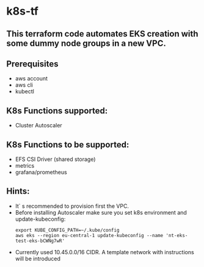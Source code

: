 # k8s-tf
## This terraform code automates EKS creation with some dummy node groups in a new VPC.

## Prerequisites
   - aws account
   - aws cli
   - kubectl

## K8s Functions supported:
   - Cluster Autoscaler

## K8s Functions to be supported:
   - EFS CSI Driver (shared storage)
   - metrics
   - grafana/prometheus


## Hints:
   - It` s recommended to provision first the VPC.
   - Before installing Autoscaler make sure you set k8s environment and update-kubeconfig:
     ```
     export KUBE_CONFIG_PATH=~/.kube/config
     aws eks --region eu-central-1 update-kubeconfig --name 'nt-eks-test-eks-bCWNg7wR'
     ```
   - Currently used 10.45.0.0/16 CIDR. A template network with instructions will be introduced 

